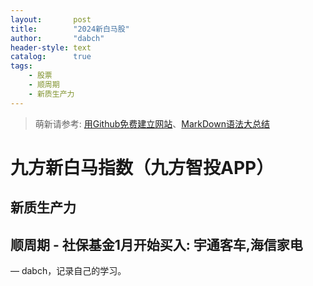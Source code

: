 ```yaml
---
layout:       post
title:        "2024新白马股"
author:       "dabch"
header-style: text
catalog:      true
tags:
    - 股票
    - 顺周期
    - 新质生产力
---
```


> 萌新请参考: [用Github免费建立网站](https://www.bilibili.com/video/BV12H4y1N7Q4/)、[MarkDown语法大总结](https://blog.csdn.net/xdnxl/article/details/129518943) 

# 九方新白马指数（九方智投APP）
##     新质生产力
##     顺周期 - 社保基金1月开始买入: 宇通客车,海信家电

— dabch，记录自己的学习。
